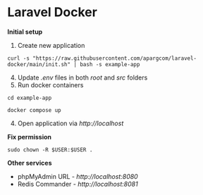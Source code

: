# Laravel Docker

**Initial setup**
1. Create new application
```
curl -s "https://raw.githubusercontent.com/apargcom/laravel-docker/main/init.sh" | bash -s example-app
```
4. Update _.env_ files in both _root_ and _src_ folders
3. Run docker containers
```
cd example-app

docker compose up
```
4. Open application via _http://localhost_

**Fix permission**
```
sudo chown -R $USER:$USER .
```
**Other services**
- phpMyAdmin URL - _http://localhost:8080_
- Redis Commander - _http://localhost:8081_
